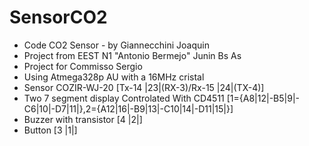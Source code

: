 # SensorCO2
 *  Code CO2 Sensor - by Giannecchini Joaquin
 *  Project from EEST N1 "Antonio Bermejo" Junin Bs As
 *  Project for Commisso Sergio
 *  Using Atmega328p AU with a 16MHz cristal
 *    Sensor COZIR-WJ-20 [Tx-14 |23|(RX-3)/Rx-15 |24|(TX-4)]
 *    Two 7 segment display Controlated With CD4511 [1={A8|12|-B5|9|-C6|10|-D7|11|},2={A12|16|-B9|13|-C10|14|-D11|15|}]
 *    Buzzer with transistor [4 |2|]
 *    Button [3 |1|]
